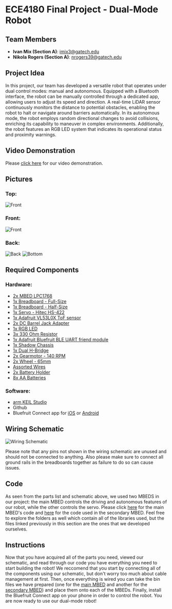 # ECE4180 Final Project - Dual-Mode Robot

## Team Members

- **Ivan Mix (Section A)**: imix3@gatech.edu
- **Nikola Rogers (Section A)**: nrogers39@gatech.edu

## Project Idea

In this project, our team has developed a versatile robot that operates under dual control modes: manual and autonomous. Equipped with a Bluetooth interface, the robot can be manually controlled through a dedicated app, allowing users to adjust its speed and direction. A real-time LiDAR sensor continuously monitors the distance to potential obstacles, enabling the robot to halt or navigate around barriers automatically. In its autonomous mode, the robot employs random directional changes to avoid collisions, enriching its capability to maneuver in complex environments. Additionally, the robot features an RGB LED system that indicates its operational status and proximity warnings.

## Video Demonstration

Please [click here](https://youtu.be/LskHHatkHdY) for our video demonstration.

## Pictures

### Top:

![Front](https://github.com/imix8/ECE4180_FinalProject/blob/main/Pictures/IMG_7470.jpg)

### Front:

![Front](https://github.com/imix8/ECE4180_FinalProject/blob/main/Pictures/IMG_7472.jpg)

### Back:

![Back](https://github.com/imix8/ECE4180_FinalProject/blob/main/Pictures/IMG_7471.jpg)
![Bottom](https://github.com/imix8/ECE4180_FinalProject/blob/main/Pictures/IMG_1810.JPG)

## Required Components

### Hardware:

- [2x MBED LPC1768](https://os.mbed.com/platforms/mbed-LPC1768/)
- [1x Breadboard - Full-Size](https://www.sparkfun.com/products/12615)
- [1x Breadboard - Half-Size](https://www.sparkfun.com/products/12002)
- [1x Servo - Hitec HS-422](https://www.sparkfun.com/products/11884)
- [1x Adafruit VL53L0X ToF sensor](https://www.adafruit.com/product/3317)
- [2x DC Barrel Jack Adapter](https://www.sparkfun.com/products/10811)
- [1x RGB LED](https://www.sparkfun.com/products/105)
- [3x 330 Ohm Resistor](https://www.sparkfun.com/products/8377)
- [1x Adafruit Bluefruit BLE UART friend module](https://os.mbed.com/users/4180_1/notebook/adafruit-bluefruit-le-uart-friend---bluetooth-low-/)
- [1x Shadow Chassis](https://www.sparkfun.com/products/13301)
- [1x Dual H-Bridge](https://www.sparkfun.com/products/14450)
- [2x Gearmotor - 140 RPM](https://www.sparkfun.com/products/13302)
- [2x Wheel - 65mm](https://www.sparkfun.com/products/13259)
- [Assorted Wires](https://www.sparkfun.com/products/124)
- [2x Battery Holder](https://www.sparkfun.com/products/12083)
- [8x AA Batteries](https://www.sparkfun.com/products/15201)

### Software:

- [arm KEIL Studio](https://studio.keil.arm.com/auth/login)
- Github
- Bluefruit Connect app for [iOS](https://apps.apple.com/app/id830125974) or [Android](https://play.google.com/store/apps/details?id=com.adafruit.bluefruit.le.connect&pcampaignid=web_share)

## Wiring Schematic

![Wiring Schematic](https://github.com/imix8/ECE4180_FinalProject/blob/main/Pictures/Wiring%20Schematic.png)

Please note that any pins not shown in the wiring schematic are unused and should not be connected to anything. Also please make sure to connect all ground rails in the breadboards together as failure to do so can cause issues.

## Code

As seen from the parts list and schematic above, we used two MBEDS in our project: the main MBED controls the driving and autonomous features of our robot, while the other controls the servo. Please click [here](https://github.com/imix8/ECE4180_FinalProject/blob/main/main_mbed/main.cpp) for the main MBED's code and [here](https://github.com/imix8/ECE4180_FinalProject/blob/main/servo_mbed/main.cpp) for the code used in the secondary MBED. Feel free to explore the folders as well which contain all of the libraries used, but the files linked previously in this section are the ones that we developed ourselves.

## Instructions

Now that you have acquired all of the parts you need, viewed our schematic, and read through our code you have everything you need to start building the robot! We reccomend that you start by connecting all of the components using our schematic, but don't worry too much about cable management at first. Then, once everything is wired you can take the bin files we have prepared (one for the [main MBED](https://github.com/imix8/ECE4180_FinalProject/blob/main/main_mbed.LPC1768.bin) and another for the [secondary MBED](https://github.com/imix8/ECE4180_FinalProject/blob/main/servo_mbed.LPC1768.bin)) and place them onto each of the MBEDs. Finally, install the Bluefruit Connect app on your phone in order to control the robot. You are now ready to use our dual-mode robot!
